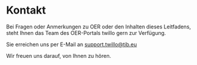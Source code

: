 # Kontakt

Bei Fragen oder Anmerkungen zu OER oder den Inhalten dieses Leitfadens, steht Ihnen das Team des OER-Portals twillo gern zur Verfügung.

Sie erreichen uns per E-Mail an <a aria-label="Twillo Kontakt E-Mail Adresse" href="mailto:support.twillo@tib.eu">support.twillo@tib.eu</a>

Wir freuen uns darauf, von Ihnen zu hören.
